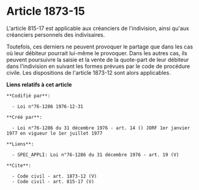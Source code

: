 # Article 1873-15

L'article 815-17 est applicable aux créanciers de l'indivision, ainsi qu'aux créanciers personnels des indivisaires. 

Toutefois, ces derniers ne peuvent provoquer le partage que dans les cas où leur débiteur pourrait lui-même le provoquer.
Dans les autres cas, ils peuvent poursuivre la saisie et la vente de la quote-part de leur débiteur dans l'indivision en
suivant les formes prévues par le code de procédure civile. Les dispositions de l'article 1873-12 sont alors applicables.

**Liens relatifs à cet article**

	**Codifié par**:

	  - Loi n°76-1286 1976-12-31

	**Créé par**:

	  - Loi n°76-1286 du 31 décembre 1976 - art. 14 () JORF 1er janvier 1977 en vigueur le 1er juillet 1977

	**Liens**:

	  - SPEC_APPLI: Loi n°76-1286 du 31 décembre 1976 - art. 19 (V)

	**Cite**:

	  - Code civil - art. 1873-12 (V)
	  - Code civil - art. 815-17 (V)
